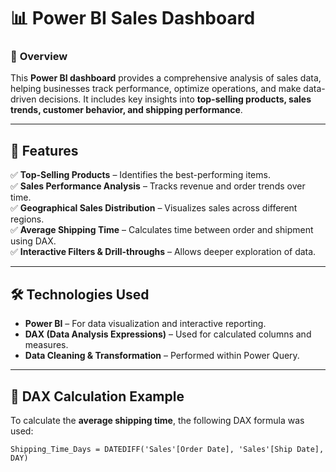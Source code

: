 # 📊 Power BI Sales Dashboard

### 🚀 **Overview**
This **Power BI dashboard** provides a comprehensive analysis of sales data, helping businesses track performance, optimize operations, and make data-driven decisions. It includes key insights into **top-selling products, sales trends, customer behavior, and shipping performance**.

---

## 📌 **Features**
✅ **Top-Selling Products** – Identifies the best-performing items.  
✅ **Sales Performance Analysis** – Tracks revenue and order trends over time.  
✅ **Geographical Sales Distribution** – Visualizes sales across different regions.  
✅ **Average Shipping Time** – Calculates time between order and shipment using DAX.  
✅ **Interactive Filters & Drill-throughs** – Allows deeper exploration of data.  

---

## 🛠 **Technologies Used**
- **Power BI** – For data visualization and interactive reporting.  
- **DAX (Data Analysis Expressions)** – Used for calculated columns and measures.  
- **Data Cleaning & Transformation** – Performed within Power Query.  

---

## 🔢 **DAX Calculation Example**
To calculate the **average shipping time**, the following DAX formula was used:  

```DAX
Shipping_Time_Days = DATEDIFF('Sales'[Order Date], 'Sales'[Ship Date], DAY)
